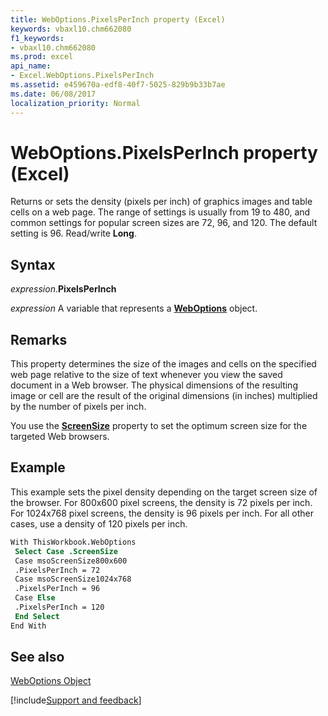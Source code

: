 ```yaml
---
title: WebOptions.PixelsPerInch property (Excel)
keywords: vbaxl10.chm662080
f1_keywords:
- vbaxl10.chm662080
ms.prod: excel
api_name:
- Excel.WebOptions.PixelsPerInch
ms.assetid: e459670a-edf8-40f7-5025-829b9b33b7ae
ms.date: 06/08/2017
localization_priority: Normal
---
```



# WebOptions.PixelsPerInch property (Excel)

Returns or sets the density (pixels per inch) of graphics images and table cells on a web page. The range of settings is usually from 19 to 480, and common settings for popular screen sizes are 72, 96, and 120. The default setting is 96. Read/write  **Long**.


## Syntax

_expression_.**PixelsPerInch**

_expression_ A variable that represents a **[WebOptions](Excel.WebOptions.md)** object.


## Remarks

This property determines the size of the images and cells on the specified web page relative to the size of text whenever you view the saved document in a Web browser. The physical dimensions of the resulting image or cell are the result of the original dimensions (in inches) multiplied by the number of pixels per inch.

You use the  **[ScreenSize](Excel.WebOptions.ScreenSize.md)** property to set the optimum screen size for the targeted Web browsers.


## Example

This example sets the pixel density depending on the target screen size of the browser. For 800x600 pixel screens, the density is 72 pixels per inch. For 1024x768 pixel screens, the density is 96 pixels per inch. For all other cases, use a density of 120 pixels per inch.


```vb
With ThisWorkbook.WebOptions 
 Select Case .ScreenSize 
 Case msoScreenSize800x600 
 .PixelsPerInch = 72 
 Case msoScreenSize1024x768 
 .PixelsPerInch = 96 
 Case Else 
 .PixelsPerInch = 120 
 End Select 
End With
```


## See also


[WebOptions Object](Excel.WebOptions.md)

[!include[Support and feedback](~/includes/feedback-boilerplate.md)]